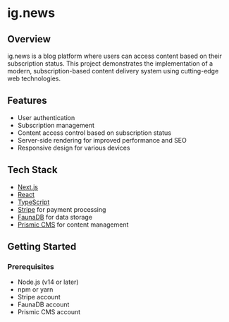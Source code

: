 # ig.news

## Overview

ig.news is a blog platform where users can access content based on their subscription status. This project demonstrates the implementation of a modern, subscription-based content delivery system using cutting-edge web technologies.

## Features

- User authentication
- Subscription management
- Content access control based on subscription status
- Server-side rendering for improved performance and SEO
- Responsive design for various devices

## Tech Stack

- [Next.js](https://nextjs.org/)
- [React](https://reactjs.org/)
- [TypeScript](https://www.typescriptlang.org/)
- [Stripe](https://stripe.com/) for payment processing
- [FaunaDB](https://fauna.com/) for data storage
- [Prismic CMS](https://prismic.io/) for content management

## Getting Started

### Prerequisites

- Node.js (v14 or later)
- npm or yarn
- Stripe account
- FaunaDB account
- Prismic CMS account
